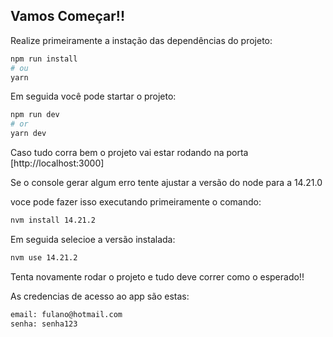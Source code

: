 
## Vamos Começar!!

Realize primeiramente a instação das dependências do projeto:

```bash
npm run install
# ou
yarn 
```

Em seguida você pode startar o projeto:

```bash
npm run dev
# or
yarn dev
```

Caso tudo corra bem o projeto vai estar rodando na porta [http://localhost:3000]

Se o console gerar algum erro tente ajustar a versão do node para a 14.21.0

voce pode fazer isso executando primeiramente o comando:

```bash
nvm install 14.21.2
```
Em seguida selecioe a versão instalada: 

```bash
nvm use 14.21.2
```
Tenta novamente rodar o projeto e tudo deve correr como o esperado!!

As credencias de acesso ao app são estas:
```bash
email: fulano@hotmail.com
senha: senha123
```